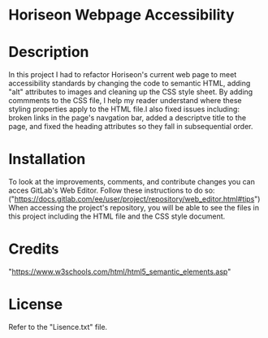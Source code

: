 # Horiseon Webpage Accessibility 


# Description

In this project I had to refactor Horiseon's current web page to meet accessibility standards by changing the code to semantic HTML, adding "alt" attributes to images and cleaning up the CSS style sheet. By adding commments to the CSS file, I help my reader understand where these styling properties apply to the HTML file.I also fixed issues including: broken links in the page's navgation bar, added a descriptve title to the page, and fixed the heading attributes so they fall in subsequential order.

# Installation

To look at the improvements, comments, and contribute changes you can acces GitLab's Web Editor. Follow these instructions to do so:
("https://docs.gitlab.com/ee/user/project/repository/web_editor.html#tips")
When accessing the project's repository, you will be able to see the files in this project including the HTML file and the CSS style document.


# Credits
 
 "https://www.w3schools.com/html/html5_semantic_elements.asp"


# License

Refer to the "Lisence.txt" file.